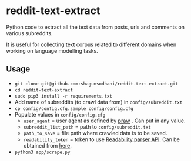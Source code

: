 # reddit-text-extract

Python code to extract all the text data from posts, urls and comments on various subreddits.

It is useful for collecting text corpus related to different domains when working on language modelling tasks.

## Usage

* `git clone git@github.com:shagunsodhani/reddit-text-extract.git`
* `cd reddit-text-extract`
* `sudo pip3 install -r requirements.txt`
* Add name of subreddits (to crawl data from) in `config/subreddit.txt`
* `cp config/config.cfg.sample config/config.cfg`
* Populate values in `config/config.cfg`
    * `user_agent` = user agent as defined by [praw](https://praw.readthedocs.io/en/stable/) . Can put in any value.
    * `subreddit_list_path` = path to `config/subreddit.txt`
    * `path_to_save` = file path where crawled data is to be saved.
    * `readability_token` = token to use [Readability parser API](https://www.readability.com/developers/api/parser). Can be obtained from [here](https://www.readability.com/developers/api).
* `python3 app/scrape.py`
